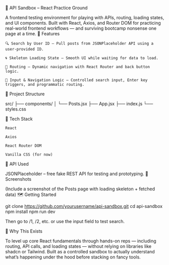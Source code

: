 🧪 API Sandbox – React Practice Ground

A frontend testing environment for playing with APIs, routing, loading states, and UI components. Built with React, Axios, and Router DOM for practicing real-world frontend workflows — and surviving bootcamp nonsense one page at a time.
🚀 Features

    🔍 Search by User ID – Pull posts from JSONPlaceholder API using a user-provided ID.

    🌀 Skeleton Loading State – Smooth UI while waiting for data to load.

    🔁 Routing – Dynamic navigation with React Router and back button logic.

    🎯 Input & Navigation Logic – Controlled search input, Enter key triggers, and programmatic routing.

📁 Project Structure

src/
├── components/
│   └── Posts.jsx
├── App.jsx
├── index.js
└── styles.css

🔧 Tech Stack

    React

    Axios

    React Router DOM

    Vanilla CSS (for now)

📡 API Used

JSONPlaceholder – free fake REST API for testing and prototyping.
📸 Screenshots

(Include a screenshot of the Posts page with loading skeleton + fetched data)
🗺️ Getting Started

git clone https://github.com/yourusername/api-sandbox.git
cd api-sandbox
npm install
npm run dev

Then go to /1, /2, etc. or use the input field to test search.

🧠 Why This Exists

To level up core React fundamentals through hands-on reps — including routing, API calls, and loading states — without relying on libraries like shadcn or Tailwind. Built as a controlled sandbox to actually understand what’s happening under the hood before stacking on fancy tools.